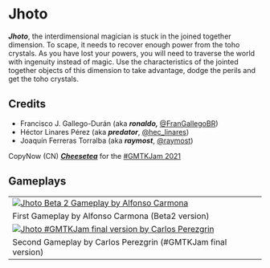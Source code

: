 <h1>Jhoto</h1>
<p><strong><em>Jhoto</em></strong>, the interdimensional magician is stuck in the joined together dimension. To scape, it needs to recover enough power from the toho crystals. As you have lost your powers, you will need to traverse the world with ingenuity instead of magic. Use the characteristics of the jointed together objects of this dimension to take advantage, dodge the perils and get the toho crystals.&nbsp;</p>
<h2>Credits</h2>
<ul><li>Francisco J. Gallego-Durán (aka <strong><em>ronaldo,&nbsp;</em></strong><a href="https://www.twitter.com/FranGallegoBR" target="_blank">@FranGallegoBR</a>)</li><li>Héctor Linares Pérez (aka <strong><em>predator</em></strong>,&nbsp;<a href="https://www.twitter.com/hec_linares" target="_blank">@hec_linares</a>)</li><li>Joaquín Ferreras Torralba (aka <strong><em>raymost</em></strong>,&nbsp;<a href="https://www.twitter.com/raymost" target="_blank">@raymost</a>)</li></ul>
<p>CopyNow (CN) <strong><em><a href="http://www.cheesetea.com">Cheesetea</a></em></strong> for the <a href="https://itch.io/jam/gmtk-2021">#GMTKJam 2021</a></p>
<h2>Gameplays</h2>
<table>
  <tr>
    <td>
      <a href="https://youtu.be/hBMoVjBhHkI"><img src="https://img.youtube.com/vi/hBMoVjBhHkI/hqdefault.jpg" alt="Jhoto Beta 2 Gameplay by Alfonso Carmona"/></a>
    </td>
  </tr>
  <tr>
    <td>
      First Gameplay by Alfonso Carmona (Beta2 version)
    </td>
  </tr>
  <tr>
    <td>
      <a href="https://youtu.be/n-XNU_FcCQk"><img src="https://img.youtube.com/vi/n-XNU_FcCQk/hqdefault.jpg" alt="Jhoto #GMTKJam final version by Carlos Perezgrin"/></a>
    </td>
  </tr>
  <tr>
    <td>
      Second Gameplay by Carlos Perezgrin (#GMTKJam final version)
    </td>
  </tr>
</table>
